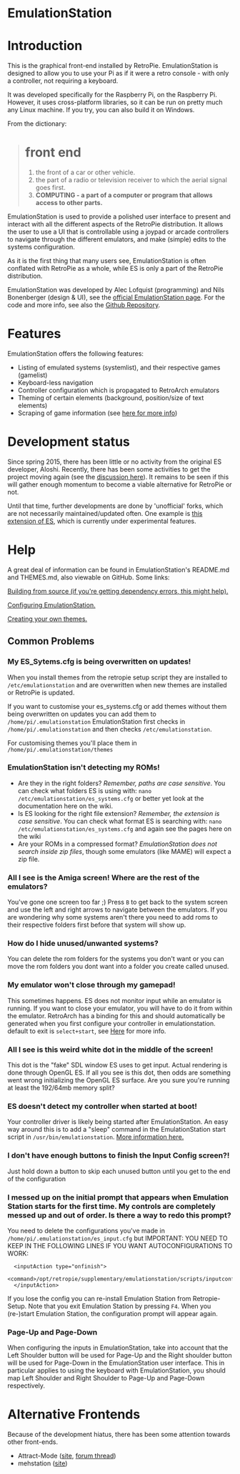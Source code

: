# EmulationStation
# Introduction

This is the graphical front-end installed by RetroPie. EmulationStation is designed to allow you to use your Pi as if it were a retro console - with only a controller, not requiring a keyboard. 

It was developed specifically for the Raspberry Pi, on the Raspberry Pi. However, it uses cross-platform libraries, so it can be run on pretty much any Linux machine. If you try, you can also build it on Windows.

From the dictionary:
> # front end
>1. the front of a car or other vehicle.
>2. the part of a radio or television receiver to which the aerial signal goes first.
>3. **COMPUTING - a part of a computer or program that allows access to other parts.**

EmulationStation is used to provide a polished user interface to present and interact with all the different aspects of the RetroPie distribution. It allows the user to use a UI that is controllable using a joypad or arcade controllers to navigate through the different emulators, and make (simple) edits to the systems configuration.

As it is the first thing that many users see, EmulationStation is often conflated with RetroPie as a whole, while ES is only a part of the RetroPie distribution.

EmulationStation was developed by Alec Lofquist (programming) and Nils Bonenberger (design & UI), see the [official EmulationStation page](http://www.emulationstation.org/). For the code and more info, see also the [Github Repository](https://github.com/Aloshi/EmulationStation).

# Features
EmulationStation offers the following features:
* Listing of emulated systems (systemlist), and their respective games (gamelist)
* Keyboard-less navigation
* Controller configuration which is propagated to RetroArch emulators
* Theming of certain elements (background, position/size of text elements)
* Scraping of game information (see [here for more info](https://github.com/retropie/retropie-setup/wiki/scraper))

# Development status
Since spring 2015, there has been little or no activity from the original ES developer, Aloshi. Recently, there has been some activities to get the project moving again (see the [discussion here](https://github.com/Aloshi/EmulationStation/issues/563#issuecomment-198787794)). It remains to be seen if this will gather enough momentum to become a viable alternative for RetroPie or not.

Until that time, further developments are done by 'unofficial' forks, which are not necessarily maintained/updated often. One example is [this extension of ES](https://github.com/retropie/retropie-setup/wiki/Child-friendly-EmulationStation), which is currently under experimental features.

# Help
A great deal of information can be found in EmulationStation's README.md and THEMES.md, also viewable on GitHub. Some links:

[Building from source (if you're getting dependency errors, this might help).](https://github.com/Aloshi/EmulationStation#building)

[Configuring EmulationStation.](https://github.com/Aloshi/EmulationStation#configuring)

[Creating your own themes.](https://github.com/Aloshi/EmulationStation/blob/master/THEMES.md#themes)

## Common Problems


### My ES_Sytems.cfg is being overwritten on updates!

When you install themes from the retropie setup script they are installed to `/etc/emulationstation` and are overwritten when new themes are installed or RetroPie is updated.

If you want to customise your es_systems.cfg or add themes without them being overwritten on updates you can add them to `/home/pi/.emulationstation` EmulationStation first checks in `/home/pi/.emulationstation` and then checks `/etc/emulationstation`.

For customising themes you'll place them in `/home/pi/.emulationstation/themes` 


### EmulationStation isn't detecting my ROMs!

* Are they in the right folders? *Remember, paths are case sensitive*. You can check what folders ES is using with: `nano /etc/emulationstation/es_systems.cfg` or better yet look at the documentation here on the wiki.
* Is ES looking for the right file extension? *Remember, the extension is case sensitive*. You can check what format ES is searching with: `nano /etc/emulationstation/es_systems.cfg` and again see the pages here on the wiki
* Are your ROMs in a compressed format? *EmulationStation does not search inside zip files*, though some emulators (like MAME) will expect a zip file.


### All I see is the Amiga screen! Where are the rest of the emulators?

You've gone one screen too far ;) Press `B` to get back to the system screen and use the left and right arrows to navigate between the emulators. If you are wondering why some systems aren't there you need to add roms to their respective folders first before that system will show up.

### How do I hide unused/unwanted systems?

You can delete the rom folders for the systems you don't want or you can move the rom folders you dont want into a folder you create called unused.

### My emulator won't close through my gamepad!

This sometimes happens. ES does not monitor input while an emulator is running. If you want to close your emulator, you will have to do it from within the emulator. RetroArch has a binding for this and should automatically be generated when you first configure your controller in emulationstation. default to exit is `select+start`, see [Here](https://github.com/retropie/retropie-setup/wiki/RetroArch-Configuration) for more info.

### All I see is this weird white dot in the middle of the screen!

This dot is the "fake" SDL window ES uses to get input. Actual rendering is done through OpenGL ES. If all you see is this dot, then odds are something went wrong initializing the OpenGL ES surface. Are you sure you're running at least the 192/64mb memory split?

### ES doesn't detect my controller when started at boot!

Your controller driver is likely being started after EmulationStation. An easy way around this is to add a "sleep" command in the EmulationStation start script in `/usr/bin/emulationstation`.  [More information here.](http://www.reddit.com/r/raspberry_pi/comments/16w9qn/emulationstation_and_a_logitech_dual_action/c816dz1)

### I don't have enough buttons to finish the Input Config screen?!

Just hold down a button to skip each unused button until you get to the end of the configuration

### I messed up on the initial prompt that appears when Emulation Station starts for the first time. My controls are completely messed up and out of order. Is there a way to redo this prompt?

You need to delete the configurations you've made in `/home/pi/.emulationstation/es_input.cfg` but IMPORTANT: YOU NEED TO KEEP IN THE FOLLOWING LINES IF YOU WANT AUTOCONFIGURATIONS TO WORK:

```
  <inputAction type="onfinish">
    <command>/opt/retropie/supplementary/emulationstation/scripts/inputconfiguration.sh</command>
  </inputAction>
```

If you lose the config you can re-install Emulation Station from Retropie-Setup. Note that you exit Emulation Station by pressing ```F4```. When you (re-)start Emulation Station, the configuration prompt will appear again.

### Page-Up and Page-Down
When configuring the inputs in EmulationStation, take into account that the Left Shoulder button will be used for Page-Up and the Right shoulder button will be used for Page-Down in the EmulationStation user interface. This in particular applies to using the keyboard with EmulationStation, you should map Left Shoulder and Right Shoulder to Page-Up and Page-Down respectively.

# Alternative Frontends
Because of the development hiatus, there has been some attention towards other front-ends.
* Attract-Mode ([site](http://attractmode.org/), [forum thread](https://retropie.org.uk/forum/topic/93/attract-mode-with-retropie-alternative-to-emulationstation))
* mehstation ([site](https://remy.io/mehstation))
